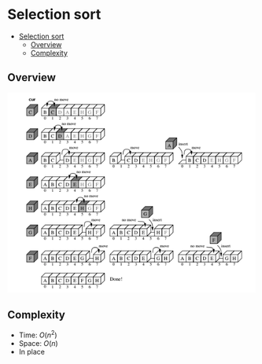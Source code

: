 # Selection sort

- [Selection sort](#selection-sort)
  - [Overview](#overview)
  - [Complexity](#complexity)

## Overview

![selection sort](2023-03-14-20-14-40.png)

## Complexity

- Time: $O(n^2)$
- Space: $O(n)$
- In place
